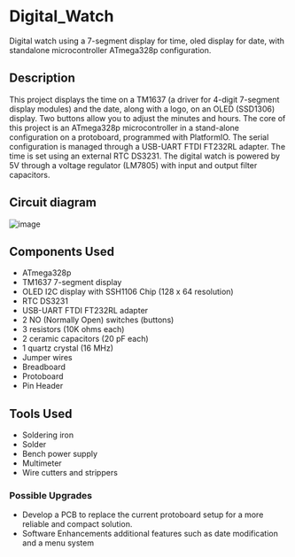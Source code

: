 # Digital_Watch
Digital watch using a 7-segment display for time, oled display for date, with standalone microcontroller ATmega328p configuration. 

## Description
This project displays the time on a TM1637 (a driver for 4-digit 7-segment display modules) and the date, along with a logo, on an OLED (SSD1306) display. Two buttons allow you to adjust the minutes and hours. The core of this project is an ATmega328p microcontroller in a stand-alone configuration on a protoboard, programmed with PlatformIO. The serial configuration is managed through a USB-UART FTDI FT232RL adapter. The time is set using an external RTC DS3231. 
The digital watch is powered by 5V through a voltage regulator (LM7805) with input and output filter capacitors.
## Circuit diagram
![image](https://github.com/iamex/Digital-Watch/assets/26520401/f68d87b6-fefa-4a55-9621-cf437e1b9304)

## Components Used 
- ATmega328p
- TM1637 7-segment display
- OLED I2C display with SSH1106 Chip (128 x 64 resolution)
- RTC DS3231
- USB-UART FTDI FT232RL adapter
- 2 NO (Normally Open) switches (buttons)
- 3 resistors (10K ohms each)
- 2 ceramic capacitors (20 pF each)
- 1 quartz crystal (16 MHz)
- Jumper wires
- Breadboard
- Protoboard
- Pin Header

## Tools Used
- Soldering iron
- Solder
- Bench power supply
- Multimeter
- Wire cutters and strippers

### Possible Upgrades
- Develop a PCB to replace the current protoboard setup for a more reliable and compact solution.
- Software Enhancements additional features such as date modification and a menu system



